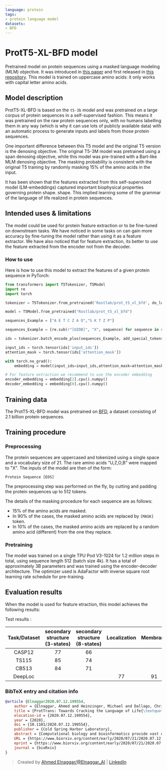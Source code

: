 ```yaml
---
language: protein
tags:
- protein language model
datasets:
- BFD
---
```


# ProtT5-XL-BFD model

Pretrained model on protein sequences using a masked language modeling (MLM) objective. It was introduced in
[this paper](https://doi.org/10.1101/2020.07.12.199554) and first released in
[this repository](https://github.com/agemagician/ProtTrans). This model is trained on uppercase amino acids: it only works with capital letter amino acids.


## Model description

ProtT5-XL-BFD is based on the `t5-3b` model and was pretrained on a large corpus of protein sequences in a self-supervised fashion.
This means it was pretrained on the raw protein sequences only, with no humans labelling them in any way (which is why it can use lots of
publicly available data) with an automatic process to generate inputs and labels from those protein sequences.

One important difference between this T5 model and the original T5 version is the denosing objective.
The original T5-3M model was pretrained using a span denosing objective, while this model was pre-trained with a Bart-like MLM denosing objective.
The masking probability is consistent with the original T5 training by randomly masking 15% of the amino acids in the input.

It has been shown that the features extracted from this self-supervised model (LM-embeddings) captured important biophysical properties governing protein shape.
shape.
This implied learning some of the grammar of the language of life realized in protein sequences.

## Intended uses & limitations

The model could be used for protein feature extraction or to be fine-tuned on downstream tasks.
We have noticed in some tasks on can gain more accuracy by fine-tuning the model rather than using it as a feature extractor.
We have also noticed that for feature extraction, its better to use the feature extracted from the encoder not from the decoder.

### How to use

Here is how to use this model to extract the features of a given protein sequence in PyTorch:

```python
from transformers import T5Tokenizer, T5Model
import re
import torch

tokenizer = T5Tokenizer.from_pretrained('Rostlab/prot_t5_xl_bfd', do_lower_case=False)

model = T5Model.from_pretrained("Rostlab/prot_t5_xl_bfd")

sequences_Example = ["A E T C Z A O","S K T Z P"]

sequences_Example = [re.sub(r"[UZOB]", "X", sequence) for sequence in sequences_Example]

ids = tokenizer.batch_encode_plus(sequences_Example, add_special_tokens=True, padding=True)

input_ids = torch.tensor(ids['input_ids'])
attention_mask = torch.tensor(ids['attention_mask'])

with torch.no_grad():
    embedding = model(input_ids=input_ids,attention_mask=attention_mask,decoder_input_ids=None)

# For feature extraction we recommend to use the encoder embedding
encoder_embedding = embedding[2].cpu().numpy()
decoder_embedding = embedding[0].cpu().numpy()
```

## Training data

The ProtT5-XL-BFD model was pretrained on [BFD](https://bfd.mmseqs.com/), a dataset consisting of 2.1 billion protein sequences.

## Training procedure

### Preprocessing

The protein sequences are uppercased and tokenized using a single space and a vocabulary size of 21. The rare amino acids "U,Z,O,B" were mapped to "X".
The inputs of the model are then of the form:

```
Protein Sequence [EOS]
```

The preprocessing step was performed on the fly, by cutting and padding the protein sequences up to 512 tokens.

The details of the masking procedure for each sequence are as follows:
- 15% of the amino acids are masked.
- In 90% of the cases, the masked amino acids are replaced by `[MASK]` token.
- In 10% of the cases, the masked amino acids are replaced by a random amino acid (different) from the one they replace.

### Pretraining

The model was trained on a single TPU Pod V3-1024 for 1.2 million steps in total, using sequence length 512 (batch size 4k).
It has a total of approximately 3B parameters and was trained using the encoder-decoder architecture.
The optimizer used is AdaFactor with inverse square root learning rate schedule for pre-training.


## Evaluation results

When the model is used for feature etraction, this model achieves the following results:

Test results :

| Task/Dataset | secondary structure (3-states) | secondary structure (8-states)  |  Localization | Membrane  |
|:-----:|:-----:|:-----:|:-----:|:-----:|
|   CASP12  | 77 | 66 |    |    |
|   TS115   | 85 | 74 |    |    | 
|   CB513   | 84 | 71 |    |    |
|  DeepLoc  |    |    | 77 | 91 |

### BibTeX entry and citation info

```bibtex
@article {Elnaggar2020.07.12.199554,
	author = {Elnaggar, Ahmed and Heinzinger, Michael and Dallago, Christian and Rehawi, Ghalia and Wang, Yu and Jones, Llion and Gibbs, Tom and Feher, Tamas and Angerer, Christoph and Steinegger, Martin and BHOWMIK, DEBSINDHU and Rost, Burkhard},
	title = {ProtTrans: Towards Cracking the Language of Life{\textquoteright}s Code Through Self-Supervised Deep Learning and High Performance Computing},
	elocation-id = {2020.07.12.199554},
	year = {2020},
	doi = {10.1101/2020.07.12.199554},
	publisher = {Cold Spring Harbor Laboratory},
	abstract = {Computational biology and bioinformatics provide vast data gold-mines from protein sequences, ideal for Language Models (LMs) taken from Natural Language Processing (NLP). These LMs reach for new prediction frontiers at low inference costs. Here, we trained two auto-regressive language models (Transformer-XL, XLNet) and two auto-encoder models (Bert, Albert) on data from UniRef and BFD containing up to 393 billion amino acids (words) from 2.1 billion protein sequences (22- and 112 times the entire English Wikipedia). The LMs were trained on the Summit supercomputer at Oak Ridge National Laboratory (ORNL), using 936 nodes (total 5616 GPUs) and one TPU Pod (V3-512 or V3-1024). We validated the advantage of up-scaling LMs to larger models supported by bigger data by predicting secondary structure (3-states: Q3=76-84, 8 states: Q8=65-73), sub-cellular localization for 10 cellular compartments (Q10=74) and whether a protein is membrane-bound or water-soluble (Q2=89). Dimensionality reduction revealed that the LM-embeddings from unlabeled data (only protein sequences) captured important biophysical properties governing protein shape. This implied learning some of the grammar of the language of life realized in protein sequences. The successful up-scaling of protein LMs through HPC to larger data sets slightly reduced the gap between models trained on evolutionary information and LMs. Availability ProtTrans: \&lt;a href="https://github.com/agemagician/ProtTrans"\&gt;https://github.com/agemagician/ProtTrans\&lt;/a\&gt;Competing Interest StatementThe authors have declared no competing interest.},
	URL = {https://www.biorxiv.org/content/early/2020/07/21/2020.07.12.199554},
	eprint = {https://www.biorxiv.org/content/early/2020/07/21/2020.07.12.199554.full.pdf},
	journal = {bioRxiv}
}
```

> Created by [Ahmed Elnaggar/@Elnaggar_AI](https://twitter.com/Elnaggar_AI) | [LinkedIn](https://www.linkedin.com/in/prof-ahmed-elnaggar/)
